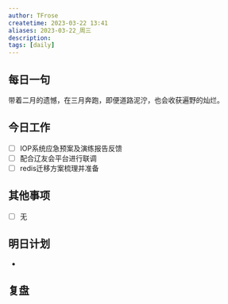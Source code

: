 ```yaml
---
author: TFrose
createtime: 2023-03-22 13:41
aliases: 2023-03-22_周三
description:
tags: [daily]
---
```


## 每日一句
带着二月的遗憾，在三月奔跑，即便道路泥泞，也会收获遍野的灿烂。

## 今日工作
- [ ] IOP系统应急预案及演练报告反馈
- [ ] 配合辽友会平台进行联调
- [ ] redis迁移方案梳理并准备

## 其他事项
- [ ] 无

## 明日计划
- 

## 复盘

